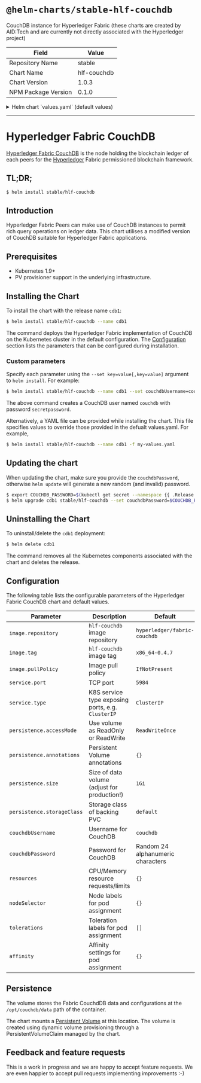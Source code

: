 # `@helm-charts/stable-hlf-couchdb`

CouchDB instance for Hyperledger Fabric (these charts are created by AID:Tech and are currently not directly associated with the Hyperledger project)

| Field               | Value       |
| ------------------- | ----------- |
| Repository Name     | stable      |
| Chart Name          | hlf-couchdb |
| Chart Version       | 1.0.3       |
| NPM Package Version | 0.1.0       |

<details>

<summary>Helm chart `values.yaml` (default values)</summary>

```yaml
## Default values for hlf-couchdb.
## This is a YAML-formatted file.
## Declare variables to be passed into your templates.

replicaCount: 1

image:
  repository: hyperledger/fabric-couchdb
  tag: 0.4.9
  pullPolicy: IfNotPresent

service:
  type: ClusterIP
  port: 5984

ingress:
  enabled: false
  annotations:
    {}
    # kubernetes.io/ingress.class: nginx
    # kubernetes.io/tls-acme: "true"
  path: /
  hosts:
    - chart-example.local
  tls: []
  #  - secretName: chart-example-tls
  #    hosts:
  #      - chart-example.local

persistence:
  enabled: true
  annotations: {}
  ## If unset or "", use "default" storage class.
  storageClass: ''
  accessMode: ReadWriteOnce
  size: 1Gi
  # existingClaim: ""

##################################
## Further configuration options #
##################################
## Database username
couchdbUsername: 'couchdb'
## Database password (default: random 24 character string)
# couchdbPassword:

resources:
  {}
  ## We usually recommend not to specify default resources and to leave this as a conscious
  ## choice for the user. This also increases chances charts run on environments with little
  ## resources, such as Minikube. If you do want to specify resources, uncomment the following
  ## lines, adjust them as necessary, and remove the curly braces after 'resources:'.
  ## limits:
  #   cpu: 100m
  #   memory: 128Mi
  # requests:
  #   cpu: 100m
  #   memory: 128Mi

nodeSelector: {}

tolerations: []

affinity:
  ## Suggested antiAffinity, as each CouchDB instance should be on a separate Node for resilience
  # podAntiAffinity:
  #   requiredDuringSchedulingIgnoredDuringExecution:
  #     - topologyKey: "kubernetes.io/hostname"
  #       labelSelector:
  #         matchLabels:
  #           app: hlf-couchdb
```

</details>

---

# Hyperledger Fabric CouchDB

[Hyperledger Fabric CouchDB](http://hyperledger-fabric.readthedocs.io/) is the node holding the blockchain ledger of each peers for the [Hyperledger](https://www.hyperledger.org/) Fabric permissioned blockchain framework.

## TL;DR;

```bash
$ helm install stable/hlf-couchdb
```

## Introduction

Hyperledger Fabric Peers can make use of CouchDB instances to permit rich query operations on ledger data. This chart utilises a modified version of CouchDB suitable for Hyperledger Fabric applications.

## Prerequisites

- Kubernetes 1.9+
- PV provisioner support in the underlying infrastructure.

## Installing the Chart

To install the chart with the release name `cdb1`:

```bash
$ helm install stable/hlf-couchdb --name cdb1
```

The command deploys the Hyperledger Fabric implementation of CouchDB on the Kubernetes cluster in the default configuration. The [Configuration](#Configuration) section lists the parameters that can be configured during installation.

### Custom parameters

Specify each parameter using the `--set key=value[,key=value]` argument to `helm install`. For example:

```bash
$ helm install stable/hlf-couchdb --name cdb1 --set couchdbUsername=couchdb,couchdbPassword=secretpassword
```

The above command creates a CouchDB user named `couchdb` with password `secretpassword`.

Alternatively, a YAML file can be provided while installing the chart. This file specifies values to override those provided in the defualt values.yaml. For example,

```bash
$ helm install stable/hlf-couchdb --name cdb1 -f my-values.yaml
```

## Updating the chart

When updating the chart, make sure you provide the `couchdbPassword`, otherwise `helm update` will generate a new random (and invalid) password.

```bash
$ export COUCHDB_PASSWORD=$(kubectl get secret --namespace {{ .Release.Namespace }} cdb1 -o jsonpath="{.data.COUCHDB_PASSWORD}" | base64 --decode; echo)
$ helm upgrade cdb1 stable/hlf-couchdb --set couchdbPassword=$COUCHDB_PASSWORD
```

## Uninstalling the Chart

To uninstall/delete the `cdb1` deployment:

```bash
$ helm delete cdb1
```

The command removes all the Kubernetes components associated with the chart and deletes the release.

## Configuration

The following table lists the configurable parameters of the Hyperledger Fabric CouchDB chart and default values.

| Parameter                  | Description                                       | Default                           |
| -------------------------- | ------------------------------------------------- | --------------------------------- |
| `image.repository`         | `hlf-couchdb` image repository                    | `hyperledger/fabric-couchdb`      |
| `image.tag`                | `hlf-couchdb` image tag                           | `x86_64-0.4.7`                    |
| `image.pullPolicy`         | Image pull policy                                 | `IfNotPresent`                    |
| `service.port`             | TCP port                                          | `5984`                            |
| `service.type`             | K8S service type exposing ports, e.g. `ClusterIP` | `ClusterIP`                       |
| `persistence.accessMode`   | Use volume as ReadOnly or ReadWrite               | `ReadWriteOnce`                   |
| `persistence.annotations`  | Persistent Volume annotations                     | `{}`                              |
| `persistence.size`         | Size of data volume (adjust for production!)      | `1Gi`                             |
| `persistence.storageClass` | Storage class of backing PVC                      | `default`                         |
| `couchdbUsername`          | Username for CouchDB                              | `couchdb`                         |
| `couchdbPassword`          | Password for CouchDB                              | Random 24 alphanumeric characters |
| `resources`                | CPU/Memory resource requests/limits               | `{}`                              |
| `nodeSelector`             | Node labels for pod assignment                    | `{}`                              |
| `tolerations`              | Toleration labels for pod assignment              | `[]`                              |
| `affinity`                 | Affinity settings for pod assignment              | `{}`                              |

## Persistence

The volume stores the Fabric CouchdDB data and configurations at the `/opt/couchdb/data` path of the container.

The chart mounts a [Persistent Volume](http://kubernetes.io/docs/user-guide/persistent-volumes/) at this location. The volume is created using dynamic volume provisioning through a PersistentVolumeClaim managed by the chart.

## Feedback and feature requests

This is a work in progress and we are happy to accept feature requests. We are even happier to accept pull requests implementing improvements :-)

